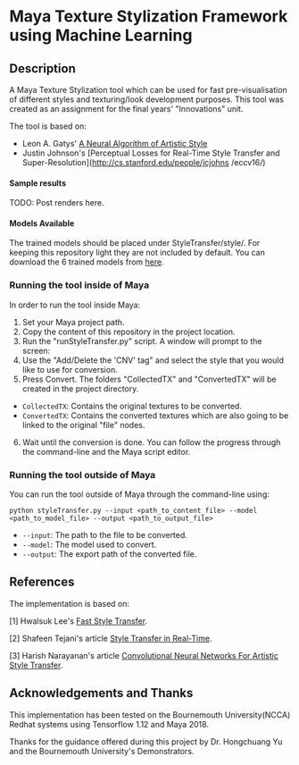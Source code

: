 # Maya Texture Stylization Framework using  Machine Learning

Description
---
A Maya Texture Stylization tool which can be used for fast pre-visualisation of different styles and texturing/look development purposes. This tool was created as an assignment for the final years' "Innovations" unit.

The tool is based on:
* Leon A. Gatys' [A Neural Algorithm of Artistic Style](https://arxiv.org/abs/1508.06576)
* Justin Johnson's [Perceptual Losses for Real-Time Style Transfer and Super-Resolution](http://cs.stanford.edu/people/jcjohns    /eccv16/)

#### Sample results

TODO: Post renders here.

#### Models Available
The trained models should be placed under StyleTransfer/style/. For keeping this repository light they are not included by default. You can download the 6 trained models from [here](https://mega.nz/#F!VEAm1CDD!ILTR1TA5zFJ_Cp9I5DRofg).

### Running the tool inside of Maya
In order to run the tool inside Maya:

1. Set your Maya project path.
2. Copy the content of this repository in the project location.
3. Run the "runStyleTransfer.py" script. A window will prompt to the screen:
4. Use the "Add/Delete the 'CNV' tag" and select the style that you would like to use for conversion.
5. Press Convert. The folders "CollectedTX" and "ConvertedTX" will be created in the project directory.
* `CollectedTX`: Contains the original textures to be converted.
* `ConvertedTX`: Contains the converted textures which are also going to be linked to the original "file" nodes.
6. Wait until the conversion is done. You can follow the progress through the command-line and the Maya script editor. 


### Running the tool outside of Maya  
You can run the tool outside of Maya through the command-line using:
```
python styleTransfer.py --input <path_to_content_file> --model <path_to_model_file> --output <path_to_output_file> 
```

* `--input`: The path to the file to be converted.
* `--model`: The model used to convert.
* `--output`: The export path of the converted file.  

## References

The implementation is based on:

[1] Hwalsuk Lee's [Fast Style Transfer](https://github.com/hwalsuklee/tensorflow-fast-style-transfer).

[2] Shafeen Tejani's article [Style Transfer in Real-Time](https://shafeentejani.github.io/2017-01-03/fast-style-transfer/).

[3] Harish Narayanan's article [Convolutional Neural Networks For Artistic Style Transfer](https://harishnarayanan.org/writing/artistic-style-transfer/).


## Acknowledgements and Thanks
This implementation has been tested on the Bournemouth University(NCCA) Redhat systems using Tensorflow 1.12 and Maya 2018.

Thanks for the guidance offered during this project by Dr. Hongchuang Yu and the Bournemouth University's Demonstrators.
